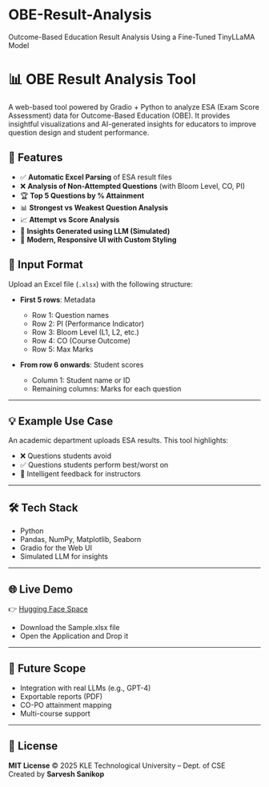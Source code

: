 # OBE-Result-Analysis
Outcome-Based Education Result Analysis Using a Fine-Tuned TinyLLaMA Model

# 📊 OBE Result Analysis Tool

A web-based tool powered by Gradio + Python to analyze ESA (Exam Score Assessment) data for Outcome-Based Education (OBE). It provides insightful visualizations and AI-generated insights for educators to improve question design and student performance.

## 🚀 Features

- ✅ **Automatic Excel Parsing** of ESA result files  
- ❌ **Analysis of Non-Attempted Questions** (with Bloom Level, CO, PI)  
- 🏆 **Top 5 Questions by % Attainment**  
- 📊 **Strongest vs Weakest Question Analysis**  
- 📈 **Attempt vs Score Analysis**  
- 🤖 **Insights Generated using LLM (Simulated)**  
- 🎨 **Modern, Responsive UI with Custom Styling**
## 📁 Input Format

Upload an Excel file (`.xlsx`) with the following structure:

- **First 5 rows**: Metadata  
  - Row 1: Question names  
  - Row 2: PI (Performance Indicator)  
  - Row 3: Bloom Level (L1, L2, etc.)  
  - Row 4: CO (Course Outcome)  
  - Row 5: Max Marks  

- **From row 6 onwards**: Student scores  
  - Column 1: Student name or ID  
  - Remaining columns: Marks for each question  

---

## 💡 Example Use Case

An academic department uploads ESA results. This tool highlights:

- ❌ Questions students avoid  
- ✅ Questions students perform best/worst on  
- 🧠 Intelligent feedback for instructors  

---

## 🛠️ Tech Stack

- Python  
- Pandas, NumPy, Matplotlib, Seaborn  
- Gradio for the Web UI  
- Simulated LLM for insights  

---

## 🌐 Live Demo

👉 [Hugging Face Space](https://huggingface.co/spaces/sarvesh1818/OBE_Result_Analysis)
- Download the Sample.xlsx file
- Open the Application and Drop it

---

## 🧠 Future Scope

- Integration with real LLMs (e.g., GPT-4)  
- Exportable reports (PDF)  
- CO-PO attainment mapping  
- Multi-course support  

---

## 📃 License

**MIT License** © 2025 KLE Technological University – Dept. of CSE  
Created by **Sarvesh Sanikop**
